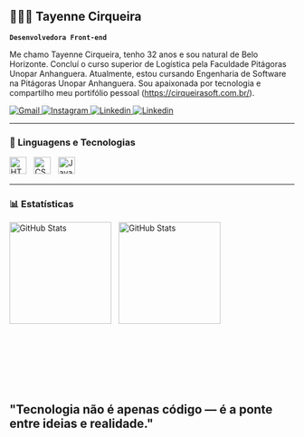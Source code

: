 ## 👩🏻‍💻 Tayenne Cirqueira

**`Desenvolvedora Front-end`**

Me chamo Tayenne Cirqueira, tenho 32 anos e sou natural de Belo Horizonte. Concluí o curso superior de Logística pela Faculdade Pitágoras Unopar Anhanguera. Atualmente, estou cursando Engenharia de Software na Pitágoras Unopar Anhanguera. Sou apaixonada por tecnologia e compartilho meu portifólio pessoal (https://cirqueirasoft.com.br/).

<div>
    <p align="left">
        <a href="https://mail.google.com/mail/u/1/#inbox">
        <img 
            alt="Gmail" 
            title="Total de estrelas GitHub" 
            src="https://img.shields.io/badge/-Gmail-%23333?style=for-the-badge&logo=gmail&logoColor=red" target="_blank"
        />
        </a>
        <a href="https://www.instagram.com/taycirqueira/">
        <img 
            alt="Instagram" 
            title="Me siga no Instagram" 
            src="https://img.shields.io/badge/-Instagram-%23E4405F?style=for-the-badge&logo=instagram&logoColor=white" target="_blank"
        />
        </a>
        <a href="https://www.linkedin.com/in/tayenne-cirqueira-49534266/">
        <img 
            alt="Linkedin" 
            title="Me siga no Linkedin" 
            src="https://img.shields.io/badge/LinkedIn-0080FF?style=for-the-badge&logo=linkedin&logoColor=white"
            />
        </a>
        </a>
        <a href="https://api.whatsapp.com/send/?phone=5531982938973&text&type=phone_number&app_absent=0">
        <img 
            alt="Linkedin" 
            title="Me siga no Linkedin" 
            src="https://img.shields.io/badge/WhatsApp-25D366?style=for-the-badge&logo=whatsapp&logoColor=white"
            />
        </a>
    </p>
</div>    

---

### 🤖 Linguagens e Tecnologias


<div>
    <img 
    align="left" 
    alt="HTML"
    title="HTML" 
    width="30px" 
    style="padding-right: 10px;" 
    src="https://cdn.jsdelivr.net/gh/devicons/devicon@latest/icons/html5/html5-original.svg" 
    />
    <img 
    align="left" 
    alt="CSS" 
    title="CSS"
    width="30px" 
    style="padding-right: 10px;" 
    src="https://cdn.jsdelivr.net/gh/devicons/devicon@latest/icons/css3/css3-original.svg" 
    />
    <img 
    align="left" 
    alt="JavaScript" 
    title="JavaScript"
    width="30px" 
    style="padding-right: 10px;" 
    src="https://cdn.jsdelivr.net/gh/devicons/devicon@latest/icons/javascript/javascript-original.svg" 
    />
</div><br></br>

---

### 📊 Estatísticas 

<div>
    <p>
    <img 
    align="left" 
    alt="GitHub Stats" 
    height="180" 
    style="padding-right: 10px;" 
    src="https://github-readme-stats.vercel.app/api?username=Tayennecirqueira&show_icons=true&theme=merko&include_all_commits=true&locale=pt-br" 
    />
    <img 
      align="left" 
      alt="GitHub Stats" 
      height="180" 
      src="https://github-readme-stats.vercel.app/api/top-langs/?username=tayennecirqueira&layout-compact&langs_count-16&theme=merko" 
    />
    </p>
    <br></br>
    <br></br>
    <br></br>
    <br></br>
    <br></br>
    <br></br>
    <br></br>
    <br></br>
</div><br>

## "Tecnologia não é apenas código — é a ponte entre ideias e realidade."











